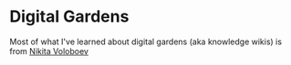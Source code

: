 # Digital Gardens

Most of what I've learned about digital gardens \(aka knowledge wikis\) is from [Nikita Voloboev](https://github.com/nikitavoloboev/knowledge)

